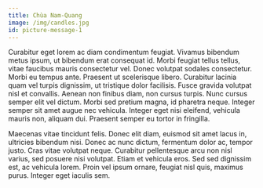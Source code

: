 ```yaml
---
title: Chùa Nam-Quang
image: /img/candles.jpg
id: picture-message-1
---
```

Curabitur eget lorem ac diam condimentum feugiat. Vivamus bibendum metus ipsum, ut bibendum erat consequat id. Morbi feugiat tellus tellus, vitae faucibus mauris consectetur vel. Donec volutpat sodales consectetur. Morbi eu tempus ante. Praesent ut scelerisque libero. Curabitur lacinia quam vel turpis dignissim, ut tristique dolor facilisis. Fusce gravida volutpat nisl et convallis. Aenean non finibus diam, non cursus turpis. Nunc cursus semper elit vel dictum. Morbi sed pretium magna, id pharetra neque. Integer semper sit amet augue nec vehicula. Integer eget nisi eleifend, vehicula mauris non, aliquam dui. Praesent semper eu tortor in fringilla.

Maecenas vitae tincidunt felis. Donec elit diam, euismod sit amet lacus in, ultricies bibendum nisi. Donec ac nunc dictum, fermentum dolor ac, tempor justo. Cras vitae volutpat neque. Curabitur pellentesque arcu non nisl varius, sed posuere nisi volutpat. Etiam et vehicula eros. Sed sed dignissim est, ac vehicula lorem. Proin vel ipsum ornare, feugiat nisl quis, maximus purus. Integer eget iaculis sem.